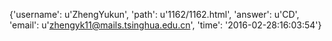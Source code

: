 {'username': u'ZhengYukun', 'path': u'1162/1162.html', 'answer': u'CD', 'email': u'zhengyk11@mails.tsinghua.edu.cn', 'time': '2016-02-28:16:03:54'}